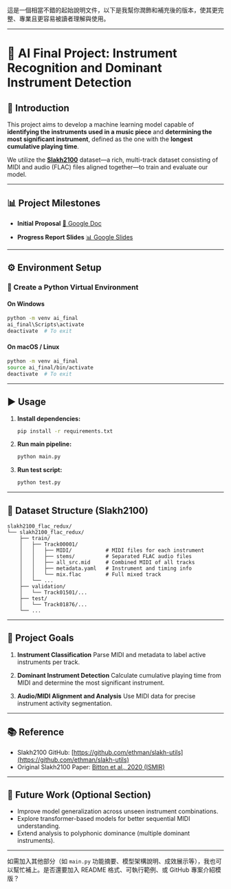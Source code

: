 這是一個相當不錯的起始說明文件，以下是我幫你潤飾和補充後的版本，使其更完整、專業且更容易被讀者理解與使用。

---

# 🎼 AI Final Project: Instrument Recognition and Dominant Instrument Detection

## 🧠 Introduction

This project aims to develop a machine learning model capable of **identifying the instruments used in a music piece** and **determining the most significant instrument**, defined as the one with the **longest cumulative playing time**.

We utilize the **[Slakh2100](https://github.com/ethman/slakh-utils)** dataset—a rich, multi-track dataset consisting of MIDI and audio (FLAC) files aligned together—to train and evaluate our model.

---

## 📊 Project Milestones

* **Initial Proposal**
  [📄 Google Doc](https://docs.google.com/document/d/1jZ7JGuw9_N2WezTFJKg-Jdab_Qe3hjmvzvFMn526SG0/edit?usp=sharing)

* **Progress Report Slides**
  [📊 Google Slides](https://docs.google.com/presentation/d/1NKNK1LOjQL-NjCYRZixUHCrWynjLjuiBDPvu7gCSuxY/edit?usp=sharing)

---

## ⚙️ Environment Setup

### 🔧 Create a Python Virtual Environment

#### On Windows

```bash
python -m venv ai_final
ai_final\Scripts\activate
deactivate  # To exit
```

#### On macOS / Linux

```bash
python -m venv ai_final
source ai_final/bin/activate
deactivate  # To exit
```

---

## ▶️ Usage

1. **Install dependencies:**

   ```bash
   pip install -r requirements.txt
   ```

2. **Run main pipeline:**

   ```bash
   python main.py
   ```

3. **Run test script:**

   ```bash
   python test.py
   ```

---

## 📁 Dataset Structure (Slakh2100)

```
slakh2100_flac_redux/
└── slakh2100_flac_redux/
    ├── train/
    │   ├── Track00001/
    │   │   ├── MIDI/           # MIDI files for each instrument
    │   │   ├── stems/          # Separated FLAC audio files
    │   │   ├── all_src.mid     # Combined MIDI of all tracks
    │   │   ├── metadata.yaml   # Instrument and timing info
    │   │   └── mix.flac        # Full mixed track
    │   └── ...
    ├── validation/
    │   └── Track01501/...
    ├── test/
    │   └── Track01876/...
    └── ...
```

---

## 📌 Project Goals

1. **Instrument Classification**
   Parse MIDI and metadata to label active instruments per track.

2. **Dominant Instrument Detection**
   Calculate cumulative playing time from MIDI and determine the most significant instrument.

3. **Audio/MIDI Alignment and Analysis**
   Use MIDI data for precise instrument activity segmentation.

---

## 📚 Reference

* Slakh2100 GitHub: [https://github.com/ethman/slakh-utils](https://github.com/ethman/slakh-utils)
* Original Slakh2100 Paper: [Bitton et al., 2020 (ISMIR)](https://arxiv.org/abs/2006.05261)

---

## 🚧 Future Work (Optional Section)

* Improve model generalization across unseen instrument combinations.
* Explore transformer-based models for better sequential MIDI understanding.
* Extend analysis to polyphonic dominance (multiple dominant instruments).

---

如需加入其他部分（如 `main.py` 功能摘要、模型架構說明、成效展示等），我也可以幫忙補上。是否還要加入 README 格式、可執行範例、或 GitHub 專案介紹模版？
